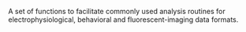 A set of functions to facilitate commonly used analysis routines for electrophysiological, behavioral and fluorescent-imaging data formats.